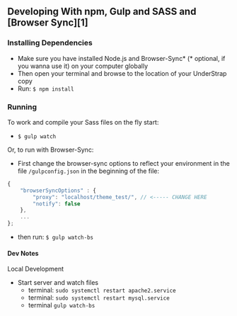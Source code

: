 

## Developing With npm, Gulp and SASS and [Browser Sync][1]

### Installing Dependencies
- Make sure you have installed Node.js and Browser-Sync* (* optional, if you wanna use it) on your computer globally
- Then open your terminal and browse to the location of your UnderStrap copy
- Run: `$ npm install`

### Running
To work and compile your Sass files on the fly start:

- `$ gulp watch`

Or, to run with Browser-Sync:

- First change the browser-sync options to reflect your environment in the file `/gulpconfig.json` in the beginning of the file:
```javascript
{
    "browserSyncOptions" : {
        "proxy": "localhost/theme_test/", // <----- CHANGE HERE
        "notify": false
    },
    ...
};
```
- then run: `$ gulp watch-bs`

#### Dev Notes
Local Development

* Start server and watch files
    * terminal: `sudo systemctl restart apache2.service`
    * terminal: `sudo systemctl restart mysql.service`
    * terminal `gulp watch-bs`